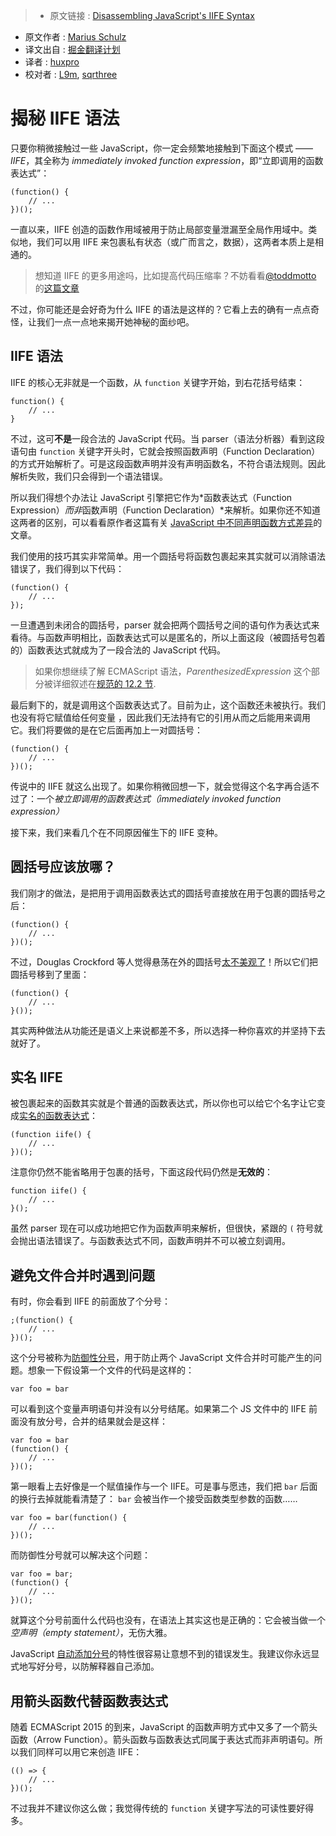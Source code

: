 > * 原文链接 : [Disassembling JavaScript's IIFE Syntax](https://blog.mariusschulz.com/2016/01/13/disassembling-javascripts-iife-syntax)
* 原文作者 : [Marius Schulz](https://blog.mariusschulz.com/)
* 译文出自 : [掘金翻译计划](https://github.com/xitu/gold-miner)
* 译者 :  [huxpro](https://github.com/Huxpro)
* 校对者 : [L9m](https://github.com/L9m), [sqrthree](https://github.com/sqrthree)


# 揭秘 IIFE 语法


只要你稍微接触过一些 JavaScript，你一定会频繁地接触到下面这个模式 —— *IIFE*，其全称为 *immediately invoked function expression*，即“立即调用的函数表达式”：

    (function() {
        // ...
    })();



一直以来，IIFE 创造的函数作用域被用于防止局部变量泄漏至全局作用域中。类似地，我们可以用 IIFE 来包裹私有状态（或广而言之，数据），这两者本质上是相通的。



> 想知道 IIFE 的更多用途吗，比如提高代码压缩率？不妨看看[@toddmotto](https://twitter.com/toddmotto) 的[这篇文章](https://toddmotto.com/what-function-window-document-undefined-iife-really-means/)



不过，你可能还是会好奇为什么 IIFE 的语法是这样的？它看上去的确有一点点奇怪，让我们一点一点地来揭开她神秘的面纱吧。


## IIFE 语法


IIFE 的核心无非就是一个函数，从 `function` 关键字开始，到右花括号结束：


    function() {
        // ...
    }

不过，这可**不是**一段合法的 JavaScript 代码。当 parser（语法分析器）看到这段语句由 `function` 关键字开头时，它就会按照函数声明（Function Declaration）的方式开始解析了。可是这段函数声明并没有声明函数名，不符合语法规则。因此解析失败，我们只会得到一个语法错误。

所以我们得想个办法让 JavaScript 引擎把它作为*函数表达式（Function Expression）*而非*函数声明（Function Declaration）*来解析。如果你还不知道这两者的区别，可以看看原作者这篇有关 [JavaScript 中不同声明函数方式差异](https://blog.mariusschulz.com/2016/01/06/function-definitions-in-javascript)的文章。


我们使用的技巧其实非常简单。用一个圆括号将函数包裹起来其实就可以消除语法错误了，我们得到以下代码：

    (function() {
        // ...
    });



一旦遭遇到未闭合的圆括号，parser 就会把两个圆括号之间的语句作为表达式来看待。与函数声明相比，函数表达式可以是匿名的，所以上面这段（被圆括号包着的）函数表达式就成为了一段合法的 JavaScript 代码。



> 如果你想继续了解 ECMAScript 语法，_ParenthesizedExpression_ 这个部分被详细叙述在[规范的 12.2 节](http://www.ecma-international.org/ecma-262/6.0/#sec-primary-expression).



最后剩下的，就是调用这个函数表达式了。目前为止，这个函数还未被执行。我们也没有将它赋值给任何变量 ，因此我们无法持有它的引用从而之后能用来调用它。我们将要做的是在它后面再加上一对圆括号：

    (function() {
        // ...
    })();


传说中的 IIFE 就这么出现了。如果你稍微回想一下，就会觉得这个名字再合适不过了：一个*被立即调用的函数表达式（immediately invoked function expression）*



接下来，我们来看几个在不同原因催生下的 IIFE 变种。



## 圆括号应该放哪？


我们刚才的做法，是把用于调用函数表达式的圆括号直接放在用于包裹的圆括号之后：

    (function() {
        // ...
    })();


不过，Douglas Crockford 等人觉得悬荡在外的圆括号[太不美观了](https://www.youtube.com/watch?v=eGArABpLy0k&feature=youtu.be&t=1m10s)！所以它们把圆括号移到了里面：

    (function() {
        // ...
    }());


其实两种做法从功能还是语义上来说都差不多，所以选择一种你喜欢的并坚持下去就好了。


## 实名 IIFE



被包裹起来的函数其实就是个普通的函数表达式，所以你也可以给它个名字让它变成[实名的函数表达式](https://blog.mariusschulz.com/2016/01/06/function-definitions-in-javascript#function-expressions)：


    (function iife() {
        // ...
    })();



注意你仍然不能省略用于包裹的括号，下面这段代码仍然是**无效的**：


    function iife() {
        // ...
    }();


虽然 parser 现在可以成功地把它作为函数声明来解析，但很快，紧跟的 `(` 符号就会抛出语法错误了。与函数表达式不同，函数声明并不可以被立刻调用。


## 避免文件合并时遇到问题


有时，你会看到 IIFE 的前面放了个分号：

    ;(function() {
        // ...
    })();


这个分号被称为[防御性分号](https://blog.mariusschulz.com/2016/01/13/disassembling-javascripts-iife-syntax)，用于防止两个 JavaScript 文件合并时可能产生的问题。想象一下假设第一个文件的代码是这样的：

    var foo = bar


可以看到这个变量声明语句并没有以分号结尾。如果第二个 JS 文件中的 IIFE 前面没有放分号，合并的结果就会是这样：

    var foo = bar
    (function() {
        // ...
    })();



第一眼看上去好像是一个赋值操作与一个 IIFE。可是事与愿违，我们把 `bar` 后面的换行去掉就能看清楚了： `bar` 会被当作一个接受函数类型参数的函数……

    var foo = bar(function() {
        // ...
    })();


而防御性分号就可以解决这个问题：

    var foo = bar;
    (function() {
        // ...
    })();


就算这个分号前面什么代码也没有，在语法上其实这也是正确的：它会被当做一个*空声明（empty statement）*，无伤大雅。


JavaScript [自动添加分号](http://www.ecma-international.org/ecma-262/6.0/#sec-automatic-semicolon-insertion)的特性很容易让意想不到的错误发生。我建议你永远显式地写好分号，以防解释器自己添加。


## 用箭头函数代替函数表达式



随着 ECMAScript 2015 的到来，JavaScript 的函数声明方式中又多了一个箭头函数（Arrow Function）。箭头函数与函数表达式同属于表达式而非声明语句。所以我们同样可以用它来创造 IIFE：

    (() => {
        // ...
    })();


不过我并不建议你这么做；我觉得传统的 `function` 关键字写法的可读性要好得多。
